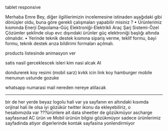 tablet responsive

Merhaba Emre Bey, diğer ilgililerimizin incelemesine istinaden aşağıdaki gibi dönüşler oldu, buna göre gerekli çalışmaları yapabilir misiniz ? 
•	Ürünlerimiz kısmında Enerji Depolama-Güç Elektroniği-Elektrikli Araç Şarj Sistemi-Özel Çözümler şeklinde olup evc dışındaki ürünler güç elektroniği başlığı altında olmalıdır.
•	Yerinde teknik destek kısmına sipariş verme, teklif formu, bayi formu, teknik destek arıza bildirimi formaları açılmalı.




products listesinde animasyon ver



satis nasil gerceklescek
isleri kim nasi alcak
AI

dondurerek koy resimi (mobil sarz)
kvkk icin link koy
hamburger mobile menunun ustunde gozuke

whatsapp numarasi
mail nereden nereye atilacak



--------------------
bir de her yerde beyaz logolu hali var ya sayfanın en altındaki kısımda orijinal hali ile olsa iyi gözükür
twitter ikonu da ekleyebiliriz, o hesabımızda var
???ürünlere ait data sheetler de gözükmüyor
ascharge sayfasınad AC ürün ve Mobil ürünün bilgisi gözükmüyor
sadece ürünlerimiz sayfadinda atiyor digerlerinde kontak sayfasina yonlendirmiyor
